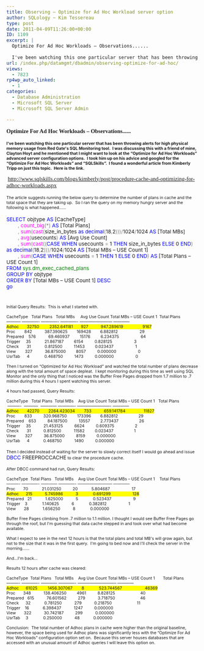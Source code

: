 ```yaml
---
title: Observing – Optimize for Ad Hoc Workload server option
author: SQLology ~ Kim Tessereau
type: post
date: 2011-04-09T11:26:00+00:00
ID: 1109
excerpt: |
  Optimize For Ad Hoc Workloads – Observations......
   
  I've been watching this one particular server that has been throwing alerts for high physical memory usage from Red Gate's SQL Monitoring tool.  I was discussing this with a friend of mine, Clayton&hellip;
url: /index.php/datamgmt/dbadmin/observing-optimize-for-ad-hoc/
views:
  - 7823
rp4wp_auto_linked:
  - 1
categories:
  - Database Administration
  - Microsoft SQL Server
  - Microsoft SQL Server Admin

---
```

<p class="MsoNormal" style="margin: 0in 0in 0pt;">
  <strong style="mso-bidi-font-weight: normal;"><span style="font-family: Calibri; font-size: 11pt;">Optimize For Ad Hoc Workloads – Observations......</span></strong>
</p>

<p class="MsoNormal" style="margin: 0in 0in 0pt;">
  <strong style="mso-bidi-font-weight: normal;"><span style="font-family: Calibri; font-size: 11pt;"> </span></strong>
</p>

<p class="MsoNormal" style="margin: 0in 0in 0pt;">
  <strong style="mso-bidi-font-weight: normal;"><span style="font-family: &amp;amp; font-size: 8pt;">I've been watching this one particular server that has been throwing alerts for high physical memory usage from Red Gate's SQL Monitoring tool.<span style="mso-spacerun: yes;">  </span>I was discussing this with a friend of mine, Clayton Hoyt and he mentioned that I might want to look at the “Optimize for Ad Hoc Workloads” advanced server configuration options.<span style="mso-spacerun: yes;">  </span>I took him up on his advice and googled for the “Optimize For Ad Hoc Workloads” and “SQLSkills”.<span style="mso-spacerun: yes;">  </span>I found a wonderful article from Kimberly Tripp on just this topic.<span style="mso-spacerun: yes;">  </span>Here is the link.</span></strong>
</p>

<p class="MsoNormal" style="margin: 0in 0in 0pt;">
  <strong style="mso-bidi-font-weight: normal;"><span style="font-family: &amp;amp; font-size: 8pt;"> </span></strong>
</p>

<p class="MsoNormal" style="margin: 0in 0in 0pt;">
  <span style="font-family: Calibri; font-size: 11pt;"> <a href="http://www.sqlskills.com/blogs/kimberly/post/procedure-cache-and-optimizing-for-adhoc-workloads.aspx">http://www.sqlskills.com/blogs/kimberly/post/procedure-cache-and-optimizing-for-adhoc-workloads.aspx</a></span>
</p>

<p class="MsoNormal" style="margin: 0in 0in 0pt;">
  <span style="font-family: Calibri; font-size: 11pt;"> </span>
</p>

<p class="MsoNormal" style="margin: 0in 0in 0pt; mso-layout-grid-align: none;">
  <span style="font-family: &amp;amp; font-size: 8pt; mso-no-proof: yes;">The article suggests running the below query to determine the number of plans in cache and the total space that they are taking up.<span style="mso-spacerun: yes;">  </span>So I ran the query on my memory hungry server and the following is what happened......</span>
</p>

<p class="MsoNormal" style="margin: 0in 0in 0pt; mso-layout-grid-align: none;">
  <span style="font-family: &amp;amp; color: blue; font-size: 10pt; mso-no-proof: yes;"> </span>
</p>

<p class="MsoNormal" style="margin: 0in 0in 0pt; mso-layout-grid-align: none;">
  <span style="font-family: &amp;amp; color: blue; font-size: 10pt; mso-no-proof: yes;">SELECT</span><span style="font-family: &amp;amp; font-size: 10pt; mso-no-proof: yes;"> objtype <span style="color: blue;">AS</span> [CacheType]</span>
</p>

<p class="MsoNormal" style="margin: 0in 0in 0pt; mso-layout-grid-align: none;">
  <span style="font-family: &amp;amp; font-size: 10pt; mso-no-proof: yes;"><span style="mso-spacerun: yes;">        </span><span style="color: gray;">,</span> <span style="color: fuchsia;">count_big</span><span style="color: gray;">(*)</span> <span style="color: blue;">AS</span> [Total Plans]</span>
</p>

<p class="MsoNormal" style="margin: 0in 0in 0pt; mso-layout-grid-align: none;">
  <span style="font-family: &amp;amp; font-size: 10pt; mso-no-proof: yes;"><span style="mso-spacerun: yes;">        </span><span style="color: gray;">,</span> <span style="color: fuchsia;">sum</span><span style="color: gray;">(</span><span style="color: fuchsia;">cast</span><span style="color: gray;">(</span>size_in_bytes <span style="color: blue;">as</span> <span style="color: blue;">decimal</span><span style="color: gray;">(</span>18<span style="color: gray;">,</span>2<span style="color: gray;">)))/</span>1024<span style="color: gray;">/</span>1024 <span style="color: blue;">AS</span> [Total MBs]</span>
</p>

<p class="MsoNormal" style="margin: 0in 0in 0pt; mso-layout-grid-align: none;">
  <span style="font-family: &amp;amp; font-size: 10pt; mso-no-proof: yes;"><span style="mso-spacerun: yes;">        </span><span style="color: gray;">,</span> <span style="color: fuchsia;">avg</span><span style="color: gray;">(</span>usecounts<span style="color: gray;">)</span> <span style="color: blue;">AS</span> [Avg Use Count]</span>
</p>

<p class="MsoNormal" style="margin: 0in 0in 0pt; mso-layout-grid-align: none;">
  <span style="font-family: &amp;amp; font-size: 10pt; mso-no-proof: yes;"><span style="mso-spacerun: yes;">        </span><span style="color: gray;">,</span> <span style="color: fuchsia;">sum</span><span style="color: gray;">(</span><span style="color: fuchsia;">cast</span><span style="color: gray;">((</span><span style="color: blue;">CASE</span> <span style="color: blue;">WHEN</span> usecounts <span style="color: gray;">=</span> 1 <span style="color: blue;">THEN</span> size_in_bytes <span style="color: blue;">ELSE</span> 0 <span style="color: blue;">END</span><span style="color: gray;">)</span> <span style="color: blue;">as</span> <span style="color: blue;">decimal</span><span style="color: gray;">(</span>18<span style="color: gray;">,</span>2<span style="color: gray;">)))/</span>1024<span style="color: gray;">/</span>1024 <span style="color: blue;">AS</span> [Total MBs – USE Count 1]</span>
</p>

<p class="MsoNormal" style="margin: 0in 0in 0pt; mso-layout-grid-align: none;">
  <span style="font-family: &amp;amp; font-size: 10pt; mso-no-proof: yes;"><span style="mso-spacerun: yes;">        </span><span style="color: gray;">,</span> <span style="color: fuchsia;">sum</span><span style="color: gray;">(</span><span style="color: blue;">CASE</span> <span style="color: blue;">WHEN</span> usecounts <span style="color: gray;">=</span> 1 <span style="color: blue;">THEN</span> 1 <span style="color: blue;">ELSE</span> 0 <span style="color: blue;">END</span><span style="color: gray;">)</span> <span style="color: blue;">AS</span> [Total Plans – USE Count 1]</span>
</p>

<p class="MsoNormal" style="margin: 0in 0in 0pt; mso-layout-grid-align: none;">
  <span style="font-family: &amp;amp; color: blue; font-size: 10pt; mso-no-proof: yes;">FROM</span><span style="font-family: &amp;amp; font-size: 10pt; mso-no-proof: yes;"> <span style="color: green;">sys</span><span style="color: gray;">.</span><span style="color: green;">dm_exec_cached_plans</span></span>
</p>

<p class="MsoNormal" style="margin: 0in 0in 0pt; mso-layout-grid-align: none;">
  <span style="font-family: &amp;amp; color: blue; font-size: 10pt; mso-no-proof: yes;">GROUP</span><span style="font-family: &amp;amp; font-size: 10pt; mso-no-proof: yes;"> <span style="color: blue;">BY</span> objtype</span>
</p>

<p class="MsoNormal" style="margin: 0in 0in 0pt; mso-layout-grid-align: none;">
  <span style="font-family: &amp;amp; color: blue; font-size: 10pt; mso-no-proof: yes;">ORDER</span><span style="font-family: &amp;amp; font-size: 10pt; mso-no-proof: yes;"> <span style="color: blue;">BY</span> [Total MBs – USE Count 1] <span style="color: blue;">DESC</span></span>
</p>

<p class="MsoNormal" style="margin: 0in 0in 0pt; mso-layout-grid-align: none;">
  <span style="font-family: &amp;amp; color: blue; font-size: 10pt; mso-no-proof: yes;">go</span>
</p>

<p class="MsoNormal" style="margin: 0in 0in 0pt;">
  <span style="font-family: &amp;amp; font-size: 8pt;"> </span>
</p>

<p class="MsoNormal" style="margin: 0in 0in 0pt;">
  <span style="font-family: &amp;amp; font-size: 8pt;"> </span>
</p>

<p class="MsoNormal" style="margin: 0in 0in 0pt;">
  <span style="font-family: &amp;amp; font-size: 8pt;"> </span>
</p>

<p class="MsoNormal" style="margin: 0in 0in 0pt;">
  <span style="font-family: &amp;amp; font-size: 8pt;">Initial Query Results:<span style="mso-spacerun: yes;">  </span>This is what I started with.</span>
</p>

<p class="MsoNormal" style="margin: 0in 0in 0pt;">
  <span style="font-family: &amp;amp; font-size: 8pt;"> </span>
</p>

<p class="MsoNormal" style="margin: 0in 0in 0pt;">
  <span style="font-family: &amp;amp; font-size: 8pt;">CacheType   Total Plans   Total MBs     Avg Use Count Total MBs – USE Count 1  Total Plans </span>
</p>

<p class="MsoNormal" style="margin: 0in 0in 0pt;">
  <span style="font-family: &amp;amp; font-size: 8pt;">———– ————- ————- ————- ———————— ————</span>
</p>

<p class="MsoNormal" style="margin: 0in 0in 0pt;">
  <span style="font-family: &amp;amp; background: yellow; font-size: 8pt; mso-highlight: yellow;">Adhoc       32750        <span style="mso-spacerun: yes;"> </span>2352.641181       927           947.289619                 9167</span>
</p>

<p class="MsoNormal" style="margin: 0in 0in 0pt;">
  <span style="font-family: &amp;amp; font-size: 8pt;">Proc        842           387.390625        169428        6.882812                   29</span>
</p>

<p class="MsoNormal" style="margin: 0in 0in 0pt;">
  <span style="font-family: &amp;amp; font-size: 8pt;">Prepared    576           69.460937         15176         6.234375                   64</span>
</p>

<p class="MsoNormal" style="margin: 0in 0in 0pt;">
  <span style="font-family: &amp;amp; font-size: 8pt;">Trigger     35            21.867187         6154          0.828125                   3</span>
</p>

<p class="MsoNormal" style="margin: 0in 0in 0pt;">
  <span style="font-family: &amp;amp; font-size: 8pt;">Check       31            0.812500          11453         0.023437                   1</span>
</p>

<p class="MsoNormal" style="margin: 0in 0in 0pt;">
  <span style="font-family: &amp;amp; font-size: 8pt;">View        327           36.875000         8057          0.000000                   0</span>
</p>

<p class="MsoNormal" style="margin: 0in 0in 0pt;">
  <span style="font-family: &amp;amp; font-size: 8pt;">UsrTab      4             0.468750          1473          0.000000                   0</span>
</p>

<p class="MsoNormal" style="margin: 0in 0in 0pt; mso-layout-grid-align: none;">
  <span style="font-family: &amp;amp; font-size: 8pt; mso-no-proof: yes;"> </span>
</p>

<p class="MsoNormal" style="margin: 0in 0in 0pt; mso-layout-grid-align: none;">
  <span style="font-family: &amp;amp; font-size: 8pt; mso-no-proof: yes;">Then I turned on “Optimized for Ad Hoc Workload” and watched the total number of plans decrease along with the total amount of space depleat.<span style="mso-spacerun: yes;">  </span>I kept monitoring during this time as well using SQL Monitor and the only thing that I noticed was the Buffer Free Pages dropped from 1.7 million to .7 million during this 4 hours I spent watching this server.</span>
</p>

<p class="MsoNormal" style="margin: 0in 0in 0pt; mso-layout-grid-align: none;">
  <span style="font-family: &amp;amp; font-size: 8pt; mso-no-proof: yes;"> </span>
</p>

<p class="MsoNormal" style="margin: 0in 0in 0pt; mso-layout-grid-align: none;">
  <span style="font-family: &amp;amp; font-size: 8pt; mso-no-proof: yes;">4 hours had passed, Query Results:<span style="mso-spacerun: yes;">  </span></span>
</p>

<p class="MsoNormal" style="margin: 0in 0in 0pt; mso-layout-grid-align: none;">
  <span style="font-family: &amp;amp; font-size: 8pt; mso-no-proof: yes;"> </span>
</p>

<p class="MsoNormal" style="margin: 0in 0in 0pt; mso-layout-grid-align: none;">
  <span style="font-family: &amp;amp; font-size: 8pt; mso-no-proof: yes;">CacheType<span style="mso-spacerun: yes;">   </span>Total Plans<span style="mso-spacerun: yes;">  </span>Total MBs<span style="mso-spacerun: yes;">    </span>Avg Use Count Total MBs – USE Count 1<span style="mso-spacerun: yes;">   </span>Total Plans </span>
</p>

<p class="MsoNormal" style="margin: 0in 0in 0pt; mso-layout-grid-align: none;">
  <span style="font-family: &amp;amp; font-size: 8pt; mso-no-proof: yes;"> </span><span style="font-family: &amp;amp; font-size: 8pt; mso-no-proof: yes;">———-<span style="mso-spacerun: yes;">  </span>———– <span style="mso-spacerun: yes;"> </span>———— ————- ————————- ————</span>
</p>

<p class="MsoNormal" style="margin: 0in 0in 0pt; mso-layout-grid-align: none;">
  <span style="font-family: &amp;amp; background: yellow; font-size: 8pt; mso-no-proof: yes; mso-highlight: yellow;">Adhoc<span style="mso-spacerun: yes;">       </span>42270<span style="mso-spacerun: yes;">     </span><span style="mso-spacerun: yes;">   </span>2264.423034<span style="mso-spacerun: yes;">        </span>733<span style="mso-spacerun: yes;">           </span>659.141784<span style="mso-spacerun: yes;">                </span>11827</span>
</p>

<p class="MsoNormal" style="margin: 0in 0in 0pt; mso-layout-grid-align: none;">
  <span style="font-family: &amp;amp; font-size: 8pt; mso-no-proof: yes;">Proc<span style="mso-spacerun: yes;">        </span>833<span style="mso-spacerun: yes;">          </span>320.968750<span style="mso-spacerun: yes;">         </span>173396<span style="mso-spacerun: yes;">        </span>6.882812<span style="mso-spacerun: yes;">                  </span>29</span>
</p>

<p class="MsoNormal" style="margin: 0in 0in 0pt; mso-layout-grid-align: none;">
  <span style="font-family: &amp;amp; font-size: 8pt; mso-no-proof: yes;">Prepared<span style="mso-spacerun: yes;">    </span>653<span style="mso-spacerun: yes;">          </span>84.187500<span style="mso-spacerun: yes;">          </span>13557<span style="mso-spacerun: yes;">         </span>2.773437<span style="mso-spacerun: yes;">                  </span>26</span>
</p>

<p class="MsoNormal" style="margin: 0in 0in 0pt; mso-layout-grid-align: none;">
  <span style="font-family: &amp;amp; font-size: 8pt; mso-no-proof: yes;">Trigger<span style="mso-spacerun: yes;">     </span>35<span style="mso-spacerun: yes;">           </span>21.453125<span style="mso-spacerun: yes;">          </span>6624<span style="mso-spacerun: yes;">          </span>0.609375<span style="mso-spacerun: yes;">                  </span>2</span>
</p>

<p class="MsoNormal" style="margin: 0in 0in 0pt; mso-layout-grid-align: none;">
  <span style="font-family: &amp;amp; font-size: 8pt; mso-no-proof: yes;">Check<span style="mso-spacerun: yes;">       </span>31<span style="mso-spacerun: yes;">           </span>0.812500<span style="mso-spacerun: yes;">           </span>11582<span style="mso-spacerun: yes;">         </span>0.023437<span style="mso-spacerun: yes;">                  </span>1</span>
</p>

<p class="MsoNormal" style="margin: 0in 0in 0pt; mso-layout-grid-align: none;">
  <span style="font-family: &amp;amp; font-size: 8pt; mso-no-proof: yes;">View<span style="mso-spacerun: yes;">        </span>327<span style="mso-spacerun: yes;">          </span>36.875000<span style="mso-spacerun: yes;">          </span>8159<span style="mso-spacerun: yes;">          </span>0.000000<span style="mso-spacerun: yes;">                  </span></span>
</p>

<p class="MsoNormal" style="margin: 0in 0in 0pt; mso-layout-grid-align: none;">
  <span style="font-family: &amp;amp; font-size: 8pt; mso-no-proof: yes;">UsrTab<span style="mso-spacerun: yes;">      </span>4<span style="mso-spacerun: yes;">            </span>0.468750<span style="mso-spacerun: yes;">           </span>1490<span style="mso-spacerun: yes;">          </span>0.000000<span style="mso-spacerun: yes;">                  </span></span>
</p>

<p class="MsoNormal" style="margin: 0in 0in 0pt;">
  <span style="font-family: Times New Roman; font-size: small;"> </span>
</p>

<p class="MsoNormal" style="margin: 0in 0in 0pt;">
  <span style="font-family: &amp;amp; font-size: 8pt;">Then I decided instead of waiting for the server to slowly correct itself I would go ahead and issue </span><span style="font-family: &amp;amp; color: blue; font-size: 10pt; mso-no-proof: yes;">DBCC</span><span style="font-family: &amp;amp; font-size: 10pt; mso-no-proof: yes;"> FREEPROCCACHE</span><span style="font-family: &amp;amp; font-size: 8pt;"> to clear the procedure cache.</span>
</p>

<p class="MsoNormal" style="margin: 0in 0in 0pt;">
  <span style="font-family: &amp;amp; font-size: 10pt; mso-no-proof: yes;"> </span>
</p>

<p class="MsoNormal" style="margin: 0in 0in 0pt;">
  <span style="font-family: &amp;amp; font-size: 8pt; mso-no-proof: yes;">After DBCC command had run, Query Results:</span>
</p>

<p class="MsoNormal" style="margin: 0in 0in 0pt;">
  <span style="font-family: &amp;amp; font-size: 8pt;"> </span>
</p>

<p class="MsoNormal" style="margin: 0in 0in 0pt; mso-layout-grid-align: none;">
  <span style="font-family: &amp;amp; font-size: 8pt; mso-no-proof: yes;">CacheType<span style="mso-spacerun: yes;">  </span>Total Plans<span style="mso-spacerun: yes;">   </span>Total MBs<span style="mso-spacerun: yes;">    </span>Avg Use Count Total MBs – USE Count 1<span style="mso-spacerun: yes;">    </span>Total Plans</span>
</p>

<p class="MsoNormal" style="margin: 0in 0in 0pt; mso-layout-grid-align: none;">
  <span style="font-family: &amp;amp; font-size: 8pt; mso-no-proof: yes;">———- ————- ———— ————- ————————– ————</span>
</p>

<p class="MsoNormal" style="margin: 0in 0in 0pt; mso-layout-grid-align: none;">
  <span style="font-family: &amp;amp; font-size: 8pt; mso-no-proof: yes;">Proc<span style="mso-spacerun: yes;">       </span>70<span style="mso-spacerun: yes;">            </span>21.031250<span style="mso-spacerun: yes;">          </span>20<span style="mso-spacerun: yes;">            </span>5.804687<span style="mso-spacerun: yes;">                   </span>17</span>
</p>

<p class="MsoNormal" style="margin: 0in 0in 0pt; mso-layout-grid-align: none;">
  <span style="font-family: &amp;amp; background: yellow; font-size: 8pt; mso-no-proof: yes; mso-highlight: yellow;">Adhoc<span style="mso-spacerun: yes;">      </span>215<span style="mso-spacerun: yes;">           </span>5.745986<span style="mso-spacerun: yes;">           </span>3<span style="mso-spacerun: yes;">             </span>0.691299<span style="mso-spacerun: yes;">                   </span>128</span>
</p>

<p class="MsoNormal" style="margin: 0in 0in 0pt; mso-layout-grid-align: none;">
  <span style="font-family: &amp;amp; font-size: 8pt; mso-no-proof: yes;">Prepared<span style="mso-spacerun: yes;">   </span>21<span style="mso-spacerun: yes;">            </span>1.625000<span style="mso-spacerun: yes;">           </span>5<span style="mso-spacerun: yes;">             </span>0.523437<span style="mso-spacerun: yes;">                   </span>9</span>
</p>

<p class="MsoNormal" style="margin: 0in 0in 0pt; mso-layout-grid-align: none;">
  <span style="font-family: &amp;amp; font-size: 8pt; mso-no-proof: yes;">Trigger<span style="mso-spacerun: yes;">    </span>3<span style="mso-spacerun: yes;">            </span><span style="mso-spacerun: yes;"> </span>1.140625<span style="mso-spacerun: yes;">           </span>6<span style="mso-spacerun: yes;">             </span>0.382812<span style="mso-spacerun: yes;">                   </span>1</span>
</p>

<p class="MsoNormal" style="margin: 0in 0in 0pt; mso-layout-grid-align: none;">
  <span style="font-family: &amp;amp; font-size: 8pt; mso-no-proof: yes;">View<span style="mso-spacerun: yes;">       </span>28<span style="mso-spacerun: yes;">            </span>1.656250<span style="mso-spacerun: yes;">           </span>8<span style="mso-spacerun: yes;">             </span>0.000000<span style="mso-spacerun: yes;">                   </span></span>
</p>

<p class="MsoNormal" style="margin: 0in 0in 0pt; mso-layout-grid-align: none;">
  <span style="font-family: &amp;amp; font-size: 8pt; mso-no-proof: yes;"> </span>
</p>

<p class="MsoNormal" style="margin: 0in 0in 0pt; mso-layout-grid-align: none;">
  <span style="font-family: &amp;amp; font-size: 8pt; mso-no-proof: yes;">Buffer Free Pages climbing from .7 million to 1.1 million. I thought I would see Buffer Free Pages go through the roof, but I'm guessing that data cache stepped in and took over what had become available.</span>
</p>

<p class="MsoNormal" style="margin: 0in 0in 0pt; mso-layout-grid-align: none;">
  <span style="font-family: &amp;amp; font-size: 8pt; mso-no-proof: yes;"> </span>
</p>

<p class="MsoNormal" style="margin: 0in 0in 0pt; mso-layout-grid-align: none;">
  <span style="font-family: &amp;amp; font-size: 8pt; mso-no-proof: yes;">What I expect to see in the next 12 hours is that the total plans and total MB's will grow again, but not to the size that it was in the first query.<span style="mso-spacerun: yes;">  </span>I'm going to bed now and I'll check the server in the morning......</span>
</p>

<p class="MsoNormal" style="margin: 0in 0in 0pt; mso-layout-grid-align: none;">
  <span style="font-family: &amp;amp; font-size: 8pt; mso-no-proof: yes;"> </span>
</p>

<p class="MsoNormal" style="margin: 0in 0in 0pt; mso-layout-grid-align: none;">
  <span style="font-family: &amp;amp; font-size: 8pt; mso-no-proof: yes;">And...I'm back... </span>
</p>

<p class="MsoNormal" style="margin: 0in 0in 0pt; mso-layout-grid-align: none;">
  <span style="font-family: &amp;amp; font-size: 8pt; mso-no-proof: yes;"> </span>
</p>

<p class="MsoNormal" style="margin: 0in 0in 0pt;">
  <span style="font-family: &amp;amp; font-size: 8pt;">Results 12 hours after cache was cleared:</span>
</p>

<p class="MsoNormal" style="margin: 0in 0in 0pt;">
  <span style="font-family: &amp;amp; font-size: 8pt;"> </span>
</p>

<p class="MsoNormal" style="margin: 0in 0in 0pt; mso-layout-grid-align: none;">
  <span style="font-family: &amp;amp; font-size: 8pt; mso-no-proof: yes;">CacheType<span style="mso-spacerun: yes;">  </span>Total Plans<span style="mso-spacerun: yes;">   </span>Total MBs<span style="mso-spacerun: yes;">    </span>Avg Use Count Total MBs – USE Count 1<span style="mso-spacerun: yes;">       </span>Total Plans</span>
</p>

<p class="MsoNormal" style="margin: 0in 0in 0pt; mso-layout-grid-align: none;">
  <span style="font-family: &amp;amp; font-size: 8pt; mso-no-proof: yes;">———- ————- ———— ————- —————————– ————</span>
</p>

<p class="MsoNormal" style="margin: 0in 0in 0pt; mso-layout-grid-align: none;">
  <span style="font-family: &amp;amp; background: yellow; font-size: 8pt; mso-no-proof: yes; mso-highlight: yellow;">Adhoc<span style="mso-spacerun: yes;">      </span>61025<span style="mso-spacerun: yes;">         </span>1456.307067<span style="mso-spacerun: yes;">        </span>8<span style="mso-spacerun: yes;">             </span>523.744567<span style="mso-spacerun: yes;">                    </span>46369</span>
</p>

<p class="MsoNormal" style="margin: 0in 0in 0pt; mso-layout-grid-align: none;">
  <span style="font-family: &amp;amp; font-size: 8pt; mso-no-proof: yes;">Proc<span style="mso-spacerun: yes;">       </span>348<span style="mso-spacerun: yes;">           </span>138.406250<span style="mso-spacerun: yes;">         </span>4961<span style="mso-spacerun: yes;">          </span>8.828125<span style="mso-spacerun: yes;">            </span><span style="mso-spacerun: yes;">          </span>40</span>
</p>

<p class="MsoNormal" style="margin: 0in 0in 0pt; mso-layout-grid-align: none;">
  <span style="font-family: &amp;amp; font-size: 8pt; mso-no-proof: yes;">Prepared<span style="mso-spacerun: yes;">   </span>615<span style="mso-spacerun: yes;">           </span>76.601562<span style="mso-spacerun: yes;">          </span>279<span style="mso-spacerun: yes;">           </span>3.718750<span style="mso-spacerun: yes;">                      </span>46</span>
</p>

<p class="MsoNormal" style="margin: 0in 0in 0pt; mso-layout-grid-align: none;">
  <span style="font-family: &amp;amp; font-size: 8pt; mso-no-proof: yes;">Check<span style="mso-spacerun: yes;">      </span>32<span style="mso-spacerun: yes;">            </span>0.781250<span style="mso-spacerun: yes;">           </span>279<span style="mso-spacerun: yes;">           </span>0.218750<span style="mso-spacerun: yes;">                      </span>11</span>
</p>

<p class="MsoNormal" style="margin: 0in 0in 0pt; mso-layout-grid-align: none;">
  <span style="font-family: &amp;amp; font-size: 8pt; mso-no-proof: yes;">Trigger<span style="mso-spacerun: yes;">    </span>16<span style="mso-spacerun: yes;">            </span>6.398437<span style="mso-spacerun: yes;">           </span>1247<span style="mso-spacerun: yes;">          </span>0.000000<span style="mso-spacerun: yes;">                      </span></span>
</p>

<p class="MsoNormal" style="margin: 0in 0in 0pt; mso-layout-grid-align: none;">
  <span style="font-family: &amp;amp; font-size: 8pt; mso-no-proof: yes;">View<span style="mso-spacerun: yes;">       </span>322<span style="mso-spacerun: yes;">           </span>30.742187<span style="mso-spacerun: yes;">          </span>299<span style="mso-spacerun: yes;">           </span>0.000000<span style="mso-spacerun: yes;">                      </span></span>
</p>

<p class="MsoNormal" style="margin: 0in 0in 0pt; mso-layout-grid-align: none;">
  <span style="font-family: &amp;amp; font-size: 8pt; mso-no-proof: yes;">UsrTab<span style="mso-spacerun: yes;">     </span>3<span style="mso-spacerun: yes;">             </span>0.250000<span style="mso-spacerun: yes;">           </span>48<span style="mso-spacerun: yes;">            </span>0.000000<span style="mso-spacerun: yes;">                      </span></span>
</p>

<p class="MsoNormal" style="margin: 0in 0in 0pt;">
  <span style="font-family: &amp;amp; font-size: 8pt;"> </span>
</p>

<p class="MsoNormal" style="margin: 0in 0in 0pt;">
  <span style="font-family: &amp;amp; font-size: 8pt;">Conclusion:<span style="mso-spacerun: yes;">  </span>The total number of Adhoc plans in cache were higher than the original baseline, however, the space being used for Adhoc plans was significantly less with the “Optimize For Ad Hoc Workloads” configuration option set on.<span style="mso-spacerun: yes;">  </span>Because this server houses databases that are accessed with an unusual amount of Adhoc queries I will leave this option on.</span>
</p>

<p class="MsoNormal" style="margin: 0in 0in 0pt;">
  <span style="font-family: &amp;amp; font-size: 8pt;"> </span>
</p>
